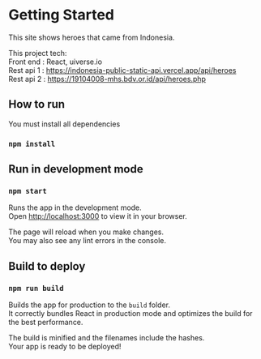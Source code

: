 # Getting Started

This site shows heroes that came from Indonesia.

This project tech:\
Front end : React, uiverse.io\
Rest api 1 : https://indonesia-public-static-api.vercel.app/api/heroes \
Rest api 2 : https://19104008-mhs.bdv.or.id/api/heroes.php

## How to run

You must install all dependencies

### `npm install`

## Run in development mode

### `npm start`

Runs the app in the development mode.\
Open [http://localhost:3000](http://localhost:3000) to view it in your browser.

The page will reload when you make changes.\
You may also see any lint errors in the console.

##  Build to deploy

### `npm run build`

Builds the app for production to the `build` folder.\
It correctly bundles React in production mode and optimizes the build for the best performance.

The build is minified and the filenames include the hashes.\
Your app is ready to be deployed!
